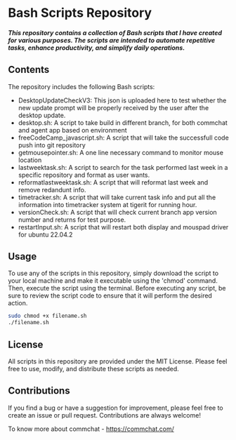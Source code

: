 # Bash Scripts Repository
##### This repository contains a collection of Bash scripts that I have created for various purposes. The scripts are intended to automate repetitive tasks, enhance productivity, and simplify daily operations.


## Contents
The repository includes the following Bash scripts:

- DesktopUpdateCheckV3: This json is uploaded here to test whether the new update prompt will be properly received by the user after the desktop update.
- desktop.sh: A script to take build in different branch, for both commchat and agent app based on environment
- freeCodeCamp_javascript.sh: A script that will take the successfull code push into git repository
- getmousepointer.sh: A one line necessary command to monitor mouse location
- lastweektask.sh: A script to search for the task performed last week in a specific repository and format as user wants.
- reformatlastweektask.sh: A script that will reformat last week and remove redandunt info.
- timetracker.sh: A script that will take current task info and put all the information into timetracker system at tigerit for running hour.
- versionCheck.sh: A script that will check current branch app version number and returns for test purpose.
- restartInput.sh: A script that will restart both display and mouspad driver for ubuntu 22.04.2

## Usage
To use any of the scripts in this repository, simply download the script to your local machine and make it executable using the 'chmod' command. Then, execute the script using the terminal. Before executing any script, be sure to review the script code to ensure that it will perform the desired action.

```sh
sudo chmod +x filename.sh
./filename.sh
```
## License
All scripts in this repository are provided under the MIT License. Please feel free to use, modify, and distribute these scripts as needed.

## Contributions
If you find a bug or have a suggestion for improvement, please feel free to create an issue or pull request. Contributions are always welcome!

To know more about commchat - https://commchat.com/
